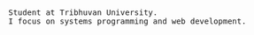 <!--
 ▄█▀▀▀▄█               ▀██                   
 ██▄▄  ▀  ▄▄▄ ▄▄▄    ▄▄ ██   ▄▄▄▄   ▄▄ ▄▄▄   
  ▀▀███▄   ██  ██  ▄▀  ▀██  ▀▀ ▄██   ██  ██  
▄     ▀██  ██  ██  █▄   ██  ▄█▀ ██   ██  ██  
█▀▄▄▄▄█▀   ▀█▄▄▀█▄ ▀█▄▄▀██▄ ▀█▄▄▀█▀ ▄██▄ ██▄ 

### A little more about me
-->
<samp>
 Student at Tribhuvan University.
 <br>
 I focus on systems programming and web development.
</samp>

